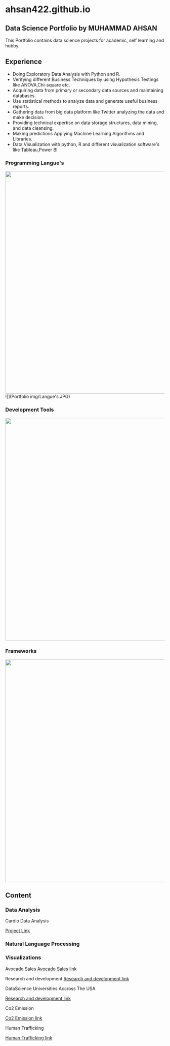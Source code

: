 # ahsan422.github.io

## Data Science Portfolio by MUHAMMAD AHSAN 

This Portfolio contains data science projects for academic, self learning and hobby.

## Experience
- Doing Exploratory Data Analysis with Python and R.
- Verifying different Business Techniques by using Hypothesis Testings like ANOVA,Chi-square etc.
- Acquiring data from primary or secondary data sources and maintaining databases.
- Use statistical methods to analyze data and generate useful business reports.
- Gathering data from big data platform like Twitter analyzing the data and make decision.
- Providing technical expertise on data storage structures, data mining, and data cleansing.
- Making predictions Applying Machine Learning Algorithms and Libraries.
- Data Visualization with python, R and different visualization software's like Tableau,Power BI

### Programming Langue's
<img src="https://github.com/AHSAN422/ahsan422.github.io/blob/master/portfolio%20img/Langue's.JPG" width = "700" hight="700">![](Portfolio img/Langue's.JPG)

### Development Tools 
<img src="https://github.com/AHSAN422/ahsan422.github.io/blob/master/portfolio%20img/Tools.JPG" width = "700" hight="700">

### Frameworks
<img src="https://github.com/AHSAN422/ahsan422.github.io/blob/master/portfolio%20img/Frameworks.JPG" width = "700" hight="700">

## Content

### Data Analysis
Cardio Data Analysis 

<a href ="https://ahsan422.github.io/R-cardio-data-analysis-project-/">Project Link</a>

### Natural Language Processing 


### Visualizations
Avocado Sales 
<a href="https://public.tableau.com/profile/muhammad.ahsan3213#!/vizhome/AvocadoSale/Dashboard1">Avocado Sales link</a>


Research and development 
<a href="https://public.tableau.com/profile/muhammad.ahsan3213#!/vizhome/MOMProject322018_0/Sheet1">Research and development link</a>

DataScience Universities Accross The USA

<a href="https://public.tableau.com/profile/muhammad.ahsan3213#!/vizhome/DatascienceUniversitiesAcrossTheUS/Dashboard1">Research and development link</a>


Co2 Emission

<a href="https://public.tableau.com/profile/muhammad.ahsan3213#!/vizhome/Worldco2emission_0/Sheet1">Co2 Emission link</a>

Human Trafficking 

<a href="https://public.tableau.com/profile/muhammad.ahsan3213#!/vizhome/HumanTraffickingvisualizationdashboard/Dashboard1">Human Trafficking link</a>

